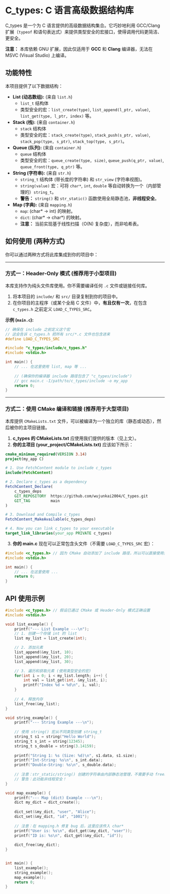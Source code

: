 # C_types: C 语言高级数据结构库

C_types 是一个为 C 语言提供的高级数据结构集合。它巧妙地利用 GCC/Clang 扩展（`typeof` 和语句表达式）来提供类型安全的宏接口，使得调用代码更简洁、更安全。

**注意：** 本库依赖 GNU 扩展，因此仅适用于 **GCC** 和 **Clang** 编译器，无法在 MSVC (Visual Studio) 上编译。

## 功能特性

本项目提供了以下数据结构：

* **List (动态数组):** (来自 `list.h`)
    * `list_t` 结构体
    * 类型安全的宏：`list_create(type)`, `list_append(l_ptr, value)`, `list_get(type, l_ptr, index)` 等。
* **Stack (栈):** (来自 `container.h`)
    * `stack` 结构体
    * 类型安全的宏：`stack_create(type)`, `stack_push(s_ptr, value)`, `stack_pop(type, s_ptr)`, `stack_top(type, s_ptr)`。
* **Queue (队列):** (来自 `container.h`)
    * `queue` 结构体
    * 类型安全的宏：`queue_create(type, size)`, `queue_push(q_ptr, value)`, `queue_front(type, q_ptr)` 等。
* **String (字符串):** (来自 `str.h`)
    * `string_t` 结构体 (带长度的字符串) 和 `str_view` (字符串视图)。
    * `string(value)` 宏：可将 `char*`, `int`, `double` 等自动转换为一个（内部管理的）`string_t`。
    * **警告：** `string()` 和 `str_static()` 函数使用全局静态池，**非线程安全**。
* **Map (字典):** (来自 `mapping.h`)
    * `map`: (char* -> int) 的映射。
    * `dict`: (char* -> char*) 的映射。
    * **注意：** 当前实现基于线性扫描（O(N) 复杂度），而非哈希表。

## 如何使用 (两种方式)

你可以通过两种方式将此库集成到你的项目中：

---

### 方式一：Header-Only 模式 (推荐用于小型项目)

本库支持作为纯头文件库使用。你不需要编译任何 `.c` 文件或链接任何库。

1.  将本项目的 `include/` 和 `src/` 目录复制到你的项目中。
2.  在你项目的主程序（或某个全局 C 文件）中，**有且仅有一次**，在包含 `c_types.h` 之前定义 `LOAD_C_TYPES_SRC`。

**示例 (`main.c`):**

```c
// 确保在 include 之前定义这个宏
// 这会告诉 c_types.h 把所有 src/*.c 文件也包含进来
#define LOAD_C_TYPES_SRC 

#include "c_types/include/c_types.h"
#include <stdio.h>

int main() {
    // ... 在这里使用 list, map 等 ...
    
    // (确保你的编译器 include 路径包含了 "c_types/include")
    // gcc main.c -I/path/to/c_types/include -o my_app
    return 0;
}
```

-----

### 方式二：使用 CMake 编译和链接 (推荐用于大型项目)

本库提供 `CMakeLists.txt` 文件，可以被编译为一个独立的库（静态或动态），然后被你的主项目链接。


1.  **c\_types 的 CMakeLists.txt** 应使用我们提供的版本（见上文）。
2.  **你的主项目 (your\_project/CMakeLists.txt)** 应该如下所示：

```cmake
cmake_minimum_required(VERSION 3.14)
project(my_app C)

# 1. Use FetchContent module to include c_types
include(FetchContent)

# 2. Declare c_types as a dependency
FetchContent_Declare(
    c_types_deps
    GIT_REPOSITORY  https://github.com/wujunkai2004/C_types.git
    GIT_TAG         main
)

# 3. Download and Compile c_types
FetchContent_MakeAvailable(c_types_deps)

# 4. Now you can link c_types to your executable
target_link_libraries(your_app PRIVATE c_types)
```

3.  **你的 main.c** 现在可以正常包含头文件（不需要 `LOAD_C_TYPES_SRC` 宏）：

<!-- end list -->

```c
#include <c_types.h> // 因为 CMake 自动添加了 include 路径，所以可以直接使用尖括号
#include <stdio.h>

int main() {
    // ... 在这里使用 ...
    return 0;
}
```

## API 使用示例

```c
#include <c_types.h> // 假设已通过 CMake 或 Header-Only 模式正确设置
#include <stdio.h>

void list_example() {
    printf("--- List Example ---\n");
    // 1. 创建一个存储 int 的 list
    list my_list = list_create(int);

    // 2. 添加元素
    list_append(&my_list, 10);
    list_append(&my_list, 20);
    list_append(&my_list, 30);

    // 3. 遍历和获取元素 (使用类型安全的宏)
    for(int i = 0; i < my_list.length; i++) {
        int val = list_get(int, &my_list, i);
        printf("Index %d = %d\n", i, val);
    }
    
    // 4. 释放内存
    list_free(&my_list);
}

void string_example() {
    printf("--- String Example ---\n");
    
    // 使用 string() 宏从不同类型创建 string_t
    string_t s1 = string("Hello World");
    string_t s_int = string(12345);
    string_t s_double = string(3.14159);
    
    printf("String 1: %s (Size: %d)\n", s1.data, s1.size);
    printf("Int-String: %s\n", s_int.data);
    printf("Double-String: %s\n", s_double.data);
    
    // 注意：str_static/string() 创建的字符串由内部静态池管理，不需要手动 free。
    // 警告：此功能非线程安全！
}

void map_example() {
    printf("--- Map (dict) Example ---\n");
    dict my_dict = dict_create();
    
    dict_set(&my_dict, "user", "Alice");
    dict_set(&my_dict, "id", "1001");
    
    // 注意：在 mapping.h 修复 bug 后，这里应该传入 char*
    printf("User is: %s\n", dict_get(&my_dict, "user"));
    printf("ID is: %s\n", dict_get(&my_dict, "id"));
    
    dict_free(&my_dict);
}


int main() {
    list_example();
    string_example();
    map_example();
    return 0;
}
```

```
```